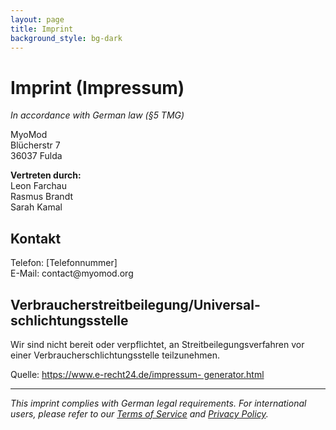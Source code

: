 ```yaml
---
layout: page
title: Imprint
background_style: bg-dark
---
```


# Imprint (Impressum)

*In accordance with German law (§5 TMG)*

<p>MyoMod<br />
Bl&uuml;cherstr 7<br />
36037 Fulda</p>
<p><strong>Vertreten durch:</strong><br />
Leon Farchau<br />
Rasmus Brandt<br />
Sarah Kamal</p>
<h2>Kontakt</h2>
<p>Telefon: &#91;Telefonnummer&#93;<br />
E-Mail: contact@myomod.org</p>
<h2>Verbraucher&shy;streit&shy;beilegung/Universal&shy;schlichtungs&shy;stelle</h2>
<p>Wir sind nicht bereit oder verpflichtet, an Streitbeilegungsverfahren vor einer Verbraucherschlichtungsstelle
teilzunehmen.</p>
<p>Quelle: <a href="https://www.e-recht24.de/impressum-generator.html">https://www.e-recht24.de/impressum-
generator.html</a></p>

---

*This imprint complies with German legal requirements. For international users, please refer to our [Terms of Service](/terms.html) and [Privacy Policy](/privacy.html).*
